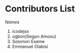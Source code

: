 # Contributors List 

*Names*

1. icodejsx  
2. ogbon(Segun Amosu)
3. Solomon Eseme
4. Emmanuel Olabisi

